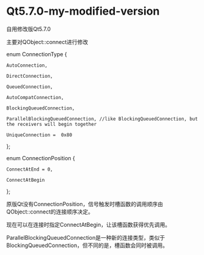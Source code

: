 # Qt5.7.0-my-modified-version

自用修改版Qt5.7.0



主要对QObject::connect进行修改



enum ConnectionType {

    AutoConnection,
    
    DirectConnection,
    
    QueuedConnection,
    
    AutoCompatConnection,
    
    BlockingQueuedConnection,
    
    ParallelBlockingQueuedConnection, //like BlockingQueuedConnection, but the receivers will begin together
    
    UniqueConnection =  0x80
    
};



enum ConnectionPosition {

    ConnectAtEnd = 0,
    
    ConnectAtBegin
    
};



原版Qt没有ConnectionPosition，信号触发时槽函数的调用顺序由QObject::connect的连接顺序决定。

现在可以在连接时指定ConnectAtBegin，让该槽函数获得优先调用。

ParallelBlockingQueuedConnection是一种新的连接类型，类似于BlockingQueuedConnection，但不同的是，槽函数会同时被调用。
